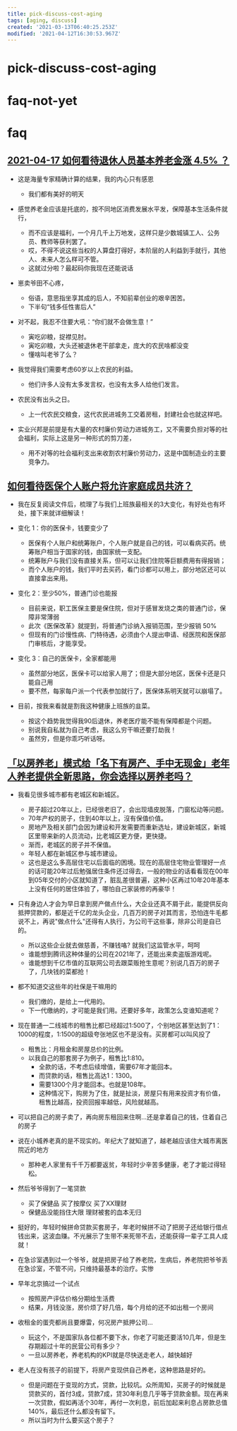 ```yaml
---
title: pick-discuss-cost-aging
tags: [aging, discuss]
created: '2021-03-13T06:40:25.253Z'
modified: '2021-04-12T16:30:53.967Z'
---
```


# pick-discuss-cost-aging

# faq-not-yet

# faq

## 

## [2021-04-17 如何看待退休人员基本养老金涨 4.5% ？](https://www.zhihu.com/question/454944228)

- 这是海量专家精确计算的结果，我的内心只有感恩
  - 我们都有美好的明天
- 感觉养老金应该是托底的，按不同地区消费发展水平发，保障基本生活条件就行，
  - 而不应该是福利，一个月几千上万地发，这样只是少数城镇工人、公务员、教师等获利罢了。
  - 哎，不得不说这些当权的人算盘打得好，本阶层的人利益到手就行，其他人、未来人怎么样可不管。
  - 这就过分啦？最起码你我现在还能说话
- 崽卖爷田不心疼，
  - 俗语，意思指坐享其成的后人，不知前辈创业的艰辛困苦。
  - 下半句“钱多任性害后人” 
- 对不起，我忍不住要大吼：“你们就不会做生意！”
  - 寅吃卯粮，捉襟见肘。
  - 寅吃卯粮，大头还被退休老干部拿走，庞大的农民啥都没变
  - 懂啥叫老爷了么？
- 我觉得我们需要考虑60岁以上农民的利益。
  - 他们许多人没有太多发言权，也没有太多人给他们发言。
- 农民没有出头之日。
  - 上一代农民交粮食，这代农民进城务工交着房租，封建社会也就这样吧。

- 实业兴邦是前提是有大量的农村廉价劳动力进城务工，又不需要负担对等的社会福利，实际上这是另一种形式的剪刀差，
  - 用不对等的社会福利支出来收割农村廉价劳动力，这是中国制造业的主要竞争力。

## [如何看待医保个人账户将允许家庭成员共济？](https://www.zhihu.com/question/453657229)

- 我在反复阅读文件后，梳理了与我们上班族最相关的3大变化，有好处也有坏处，接下来就详细解读！
- 变化 1：你的医保卡，钱要变少了
  - 医保有个人账户和统筹账户，个人账户就是自己的钱，可以看病买药。统筹账户相当于国家的钱，由国家统一支配。
  - 统筹账户与我们没有直接关系，但可以让我们住院等巨额费用有得报销；
  - 而个人账户的钱，我们平时去买药，看门诊都可以用上，部分地区还可以直接拿出来用。
- 变化 2：至少50%，普通门诊也能报
  - 目前来说，职工医保主要是保住院，但对于感冒发烧之类的普通门诊，保障非常薄弱
  - 此次《医保改革》就提到，将普通门诊纳入报销范围，至少报销 50%
  - 但现有的门诊慢性病、门特待遇，必须由个人提出申请、经医院和医保部门审核后，才能享受。

- 变化 3：自己的医保卡，全家都能用
  - 虽然部分地区，医保卡可以给家人用了；但是大部分地区，医保卡还是只能自己用
  - 要不然，每家每户派一个代表参加就行了，医保体系明天就可以崩塌了。

- 目前，按我来看就是割我这种健康上班族的韭菜。
  - 按这个趋势我觉得我90后退休，养老医疗能不能有保障都是个问题。
  - 别说我自私就为自己考虑，我这么穷干嘛还要打劫我！
  - 虽然穷，但是你乖巧听话呀。

## [「以房养老」模式给「名下有房产、手中无现金」老年人养老提供全新思路，你会选择以房养老吗？](https://www.zhihu.com/question/447561999)

- 我看见很多城市都有老城区和新城区。
  - 房子超过20年以上，已经很老旧了，会出现墙皮脱落，门窗松动等问题。
  - 70年产权的房子，住到40年以上，沒有保值价值。
  - 房地产及相关部门会因为建设和开发需要而重新选址，建设新城区，新城区里带来新的人员流动，比老城区更方便，更快捷。
  - 渐而，老城区的房子并不保值。
  - 年轻人都在新城区参与城市建设。
  - 这也是这么多高层住宅以后面临的困境。现在的高层住宅物业管理好一点的话可能20年过后勉强居住条件还过得去，一般的物业的话看看现在00年到05年交付的小区就知道了，脏乱差很普遍，这种小区再过10年20年基本上没有任何的居住体验了，哪怕自己家装修的再豪华！

- 只有身边人才会为早日拿到房产做点什么，大企业还真不屑于此，能提供反向抵押贷款的，都是近千亿的龙头企业，几百万的房子对其而言，恐怕连牛毛都说不上，再说"做点什么"还得有人执行，为公司干这些事，除非公司是自已的。
  - 所以这些企业就去做慈善，不赚钱咯? 就我们这监管水平，呵呵
  - 谁能想到腾讯这种体量的公司在2021年了，还能出来卖盗版游戏呢。
  - 谁能想到千亿市值的互联网公司去跟菜贩抢生意呢？别说几百万的房子了，几块钱的菜都抢！
- 都不知道交这些年的社保是干嘛用的
  - 我们缴的，是给上一代用的。
  - 下一代缴纳的，才可能是我们用。还要好多年，政策怎么变谁知道呢？
- 现在普通一二线城市的租售比都已经超过1:500了，个别地区甚至达到了1：1000的程度，1:1500的超级夸张地区也不是没有。买房都可以叫风投了
  - 租售比：月租金和房屋总价的比例。
  - 以我自己的那套房子为例子，租售比1:810。
    - 全款的话，不考虑后续增值，需要67年才能回本。
    - 而贷款的话，租售比高达1：1300。
    - 需要1300个月才能回本。也就是108年。
    - 这种情况下，购房为了住，就是扯淡，房屋只有用来投资才有价值，租售比越高，投资回报率越低，风险就越高。
- 可以把自己的房子卖了，再向房东租回来住啊…还是拿着自己的钱，住着自己的房子
- 说在小城养老真的是不现实的。年纪大了就知道了，越老越应该住大城市离医院近的地方
  - 那种老人家里有千千万都要返贫，年轻时少辛苦多健康，老了才能过得轻松。
- 然后爷爷得到了一笔贷款
  - 买了保健品 买了按摩仪 买了XX理财
  - 保健品没能挡住大限 理财被套的血本无归
- 挺好的，年轻时候拼命贷款买套房子，年老时候拼不动了把房子还给银行借点钱出来，这波血赚。不光展示了生带不来死带不去，还能获得一辈子工具人成就！
- 在急诊室遇到过一个爷爷，就是把房子给了养老院，生病后，养老院把爷爷丢在急诊室，不管不问，只维持最基本的治疗。实惨
- 早年北京搞过一个试点
  - 按照房产评估价格分期给生活费
  - 结果，月钱没涨，房价烦了好几倍，每个月给的还不如出租一个房间
- 收租金的蛋壳都尚且要爆雷，何况房产抵押公司…
  - 玩这个，不是国家队各位都不要下水，你老了可能还要活10几年，但是生存期超过十年的民营公司有多少？
  - 一旦以房养老，养老机构的KPI就是尽快送走老人，越快越好
- 老人在没有孩子的前提下，将房产变现供自己养老，这种思路是好的。
  - 但是问题在于变现的方式，贷款，比较坑。众所周知，买房子的时候就是贷款买的，首付3成，贷款7成，贷30年利息几乎等于贷款金额。现在再来一次贷款，假如再活个30年，再付一次利息，前后加起来利息占房款总值140%，最后还什么都没有留下。
  - 所以当时为什么要买这个房子？
